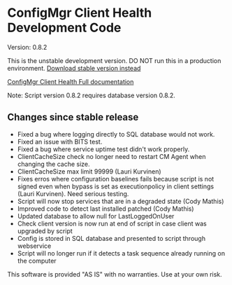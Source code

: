 # ConfigMgr Client Health Development Code

Version: 0.8.2

This is the unstable development version. DO NOT run this in a production environment.
[Download stable version instead](https://gallery.technet.microsoft.com/ConfigMgr-Client-Health-ccd00bd7)

[ConfigMgr Client Health Full documentation](https://www.andersrodland.com/configmgr-client-health/)

Note: Script version 0.8.2 requires database version 0.8.2.

## Changes since stable release

* Fixed a bug where logging directly to SQL database would not work.
* Fixed an issue with BITS test.
* Fixed a bug where service uptime test didn't work properly.
* ClientCacheSize check no longer need to restart CM Agent when changing the cache size.
* ClientCacheSize max limit 99999 (Lauri Kurvinen)
* Fixes erros where configuration baselines fails because script is not signed even when bypass is set as executionpolicy in client settings (Lauri Kurvinen). Need serious testing.
* Script will now stop services that are in a degraded state (Cody Mathis)
* Improved code to detect last installed patched (Cody Mathis)
* Updated database to allow null for LastLoggedOnUser
* Check client version is now run at end of script in case client was upgraded by script
* Config is stored in SQL database and presented to script through webservice
* Script will no longer run if it detects a task sequence already running on the computer

This software is provided "AS IS" with no warranties. Use at your own risk.
